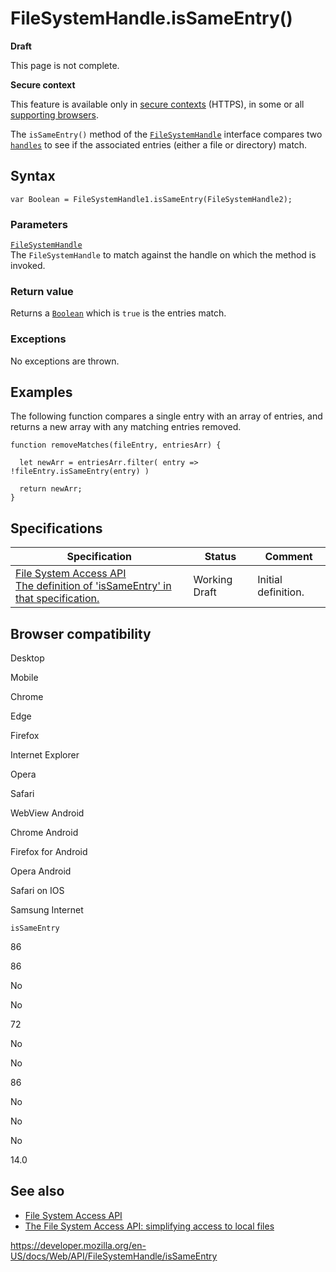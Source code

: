 # FileSystemHandle.isSameEntry()

**Draft**

This page is not complete.

**Secure context**

This feature is available only in [secure contexts](https://developer.mozilla.org/en-US/docs/Web/Security/Secure_Contexts) (HTTPS), in some or all [supporting browsers](#browser_compatibility).

The `isSameEntry()` method of the [`FileSystemHandle`](../filesystemhandle) interface compares two [`handles`](../filesystemhandle) to see if the associated entries (either a file or directory) match.

## Syntax

    var Boolean = FileSystemHandle1.isSameEntry(FileSystemHandle2);

### Parameters

[`FileSystemHandle`](../filesystemhandle)  
The `FileSystemHandle` to match against the handle on which the method is invoked.

### Return value

Returns a [`Boolean`](https://developer.mozilla.org/en-US/docs/Web/JavaScript/Reference/Global_Objects/Boolean) which is `true` is the entries match.

### Exceptions

No exceptions are thrown.

## Examples

The following function compares a single entry with an array of entries, and returns a new array with any matching entries removed.

    function removeMatches(fileEntry, entriesArr) {

      let newArr = entriesArr.filter( entry => !fileEntry.isSameEntry(entry) )

      return newArr;
    }

## Specifications

<table><thead><tr class="header"><th>Specification</th><th>Status</th><th>Comment</th></tr></thead><tbody><tr class="odd"><td><a href="https://wicg.github.io/file-system-access/#dom-filesystemhandle-issameentry">File System Access API<br />
<span class="small">The definition of 'isSameEntry' in that specification.</span></a></td><td><span class="spec-wd">Working Draft</span></td><td>Initial definition.</td></tr></tbody></table>

## Browser compatibility

Desktop

Mobile

Chrome

Edge

Firefox

Internet Explorer

Opera

Safari

WebView Android

Chrome Android

Firefox for Android

Opera Android

Safari on IOS

Samsung Internet

`isSameEntry`

86

86

No

No

72

No

No

86

No

No

No

14.0

## See also

- [File System Access API](../file_system_access_api)
- [The File System Access API: simplifying access to local files](https://web.dev/file-system-access/)

<a href="https://developer.mozilla.org/en-US/docs/Web/API/FileSystemHandle/isSameEntry" class="_attribution-link">https://developer.mozilla.org/en-US/docs/Web/API/FileSystemHandle/isSameEntry</a>
